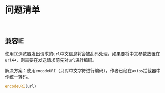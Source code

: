 # 问题清单

<br/>

## 兼容IE

使用`IE`浏览器发出请求的`url`中文信息将会被乱码处理，如果要将中文参数放置在`url`中，则需要在发送请求前先对`url`进行编码。

解决方案：使用`encodeURI`（只对中文字符进行编码），作者已经在`axios`拦截器中作统一转码。

```js
encodeURI(url)
```